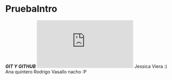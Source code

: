 # PruebaIntro
**_GIT Y GITHUB_**
![Imagen git](https://www.enriquedans.com/2018/06/microsoft-adquiere-github-de-odiar-el-codigo-abierto-a-comprometerse-con-su-desarrollo.html)
Jessica Viera :)
Ana quintero
Rodrigo Vasallo
nacho :P
